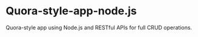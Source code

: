# Quora-style-app-node.js
Quora-style  app using Node.js and RESTful APIs for full CRUD operations.

